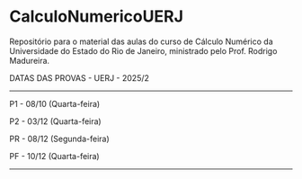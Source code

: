 # CalculoNumericoUERJ
Repositório para o material das aulas do curso de Cálculo Numérico da Universidade do Estado do Rio de Janeiro, ministrado pelo Prof. Rodrigo Madureira.

DATAS DAS PROVAS - UERJ - 2025/2 

-------------------------------------------------------------------------------------------------------------

P1 - 08/10 (Quarta-feira)

P2 - 03/12 (Quarta-feira)

PR - 08/12 (Segunda-feira)

PF - 10/12 (Quarta-feira)

--------------------------------------------------------------------------------------------------------
